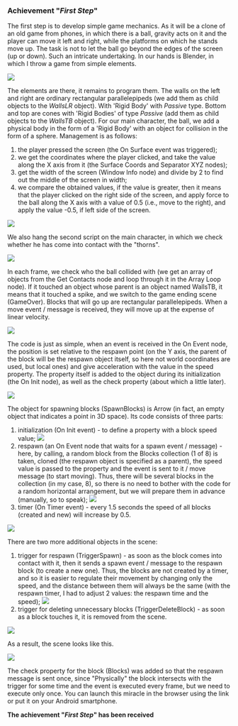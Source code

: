 ### Achievement "*First Step*"

The first step is to develop simple game mechanics. As it will be a clone of an old game from phones, in which there is a ball, gravity acts on it and the player can move it left and right, while the platforms on which he stands move up. The task is not to let the ball go beyond the edges of the screen (up or down). Such an intricate undertaking.
In our hands is Blender, in which I throw a game from simple elements.

[![](https://github.com/E1e5en/armory3d-blog.github.io/blob/master/articles/01_first_step/picture/1.jpg)](1)

The elements are there, it remains to program them.
The walls on the left and right are ordinary rectangular parallelepipeds (we add them as child objects to the *WallsLR* object). With 'Rigid Body' with *Passive* type.
Bottom and top are cones with 'Rigid Bodies' of type *Passive* (add them as child objects to the *WallsTB* object).
For our main character, the ball, we add a physical body in the form of a 'Rigid Body' with an object for collision in the form of a sphere.
Management is as follows:
1) the player pressed the screen (the On Surface event was triggered);
2) we get the coordinates where the player clicked, and take the value along the X axis from it (the Surface Coords and Separator XYZ nodes);
3) get the width of the screen (Window Info node) and divide by 2 to find out the middle of the screen in width;
4) we compare the obtained values, if the value is greater, then it means that the player clicked on the right side of the screen, and apply force to the ball along the X axis with a value of 0.5 (i.e., move to the right), and apply the value -0.5, if left side of the screen.

[![](https://github.com/E1e5en/armory3d-blog.github.io/blob/master/articles/01_first_step/picture/2.jpg)](2)

We also hang the second script on the main character, in which we check whether he has come into contact with the "thorns".

[![](https://github.com/E1e5en/armory3d-blog.github.io/blob/master/articles/01_first_step/picture/3.jpg)](3)

In each frame, we check who the ball collided with (we get an array of objects from the Get Contacts node and loop through it in the Array Loop node). If it touched an object whose parent is an object named WallsTB, it means that it touched a spike, and we switch to the game ending scene (GameOver).
Blocks that will go up are rectangular parallelepipeds. When a move event / message is received, they will move up at the expense of linear velocity.

[![](https://github.com/E1e5en/armory3d-blog.github.io/blob/master/articles/01_first_step/picture/4.jpg)](4)

The code is just as simple, when an event is received in the On Event node, the position is set relative to the respawn point (on the Y axis, the parent of the block will be the respawn object itself, so here not world coordinates are used, but local ones) and give acceleration with the value in the speed property. The property itself is added to the object during its initialization (the On Init node), as well as the check property (about which a little later).

[![](https://github.com/E1e5en/armory3d-blog.github.io/blob/master/articles/01_first_step/picture/5.jpg)](5)

The object for spawning blocks (SpawnBlocks) is Arrow (in fact, an empty object that indicates a point in 3D space). Its code consists of three parts:
1. initialization (On Init event) - to define a property with a block speed value;
[![](https://github.com/E1e5en/armory3d-blog.github.io/blob/master/articles/01_first_step/picture/6.jpg)](6)
2. respawn (an On Event node that waits for a spawn event / message) - here, by calling, a random block from the Blocks collection (1 of 8) is taken, cloned (the respawn object is specified as a parent), the speed value is passed to the property and the event is sent to it / move message (to start moving). Thus, there will be several blocks in the collection (in my case, 8), so there is no need to bother with the code for a random horizontal arrangement, but we will prepare them in advance (manually, so to speak);
[![](https://github.com/E1e5en/armory3d-blog.github.io/blob/master/articles/01_first_step/picture/7.jpg)](7)
3. timer (On Timer event) - every 1.5 seconds the speed of all blocks (created and new) will increase by 0.5.

[![](https://github.com/E1e5en/armory3d-blog.github.io/blob/master/articles/01_first_step/picture/8.jpg)](8)

There are two more additional objects in the scene:
1. trigger for respawn (TriggerSpawn) - as soon as the block comes into contact with it, then it sends a spawn event / message to the respawn block (to create a new one). Thus, the blocks are not created by a timer, and so it is easier to regulate their movement by changing only the speed, and the distance between them will always be the same (with the respawn timer, I had to adjust 2 values: the respawn time and the speed);
[![](https://github.com/E1e5en/armory3d-blog.github.io/blob/master/articles/01_first_step/picture/9.jpg)](9)
2. trigger for deleting unnecessary blocks (TriggerDeleteBlock) - as soon as a block touches it, it is removed from the scene.

[![](https://github.com/E1e5en/armory3d-blog.github.io/blob/master/articles/01_first_step/picture/10.jpg)](10)

As a result, the scene looks like this.

[![](https://github.com/E1e5en/armory3d-blog.github.io/blob/master/articles/01_first_step/picture/11.jpg)](11)

The check property for the block (Blocks) was added so that the respawn message is sent once, since "Physically" the block intersects with the trigger for some time and the event is executed every frame, but we need to execute only once.
You can launch this miracle in the browser using the link or put it on your Android smartphone.


**The achievement "*First Step*" has been received**

